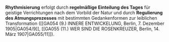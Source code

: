 
**Rhythmisierung** erfolgt durch **regelmäßige Einteilung des Tages** für geistige Verrichtungen nach dem Vorbild der Natur und durch **Regulierung des Atmungsprozesses** mit bestimmten Gedankenformen zur leiblichen Transformation ([[GA054 (9.) INNERE ENTWICKELUNG, Berlin, 7. Dezember 1905|GA054/9]], [[GA055 (11.) WER SIND DIE ROSENKREUZER, Berlin, 14. März 1907|GA055/11]]).

